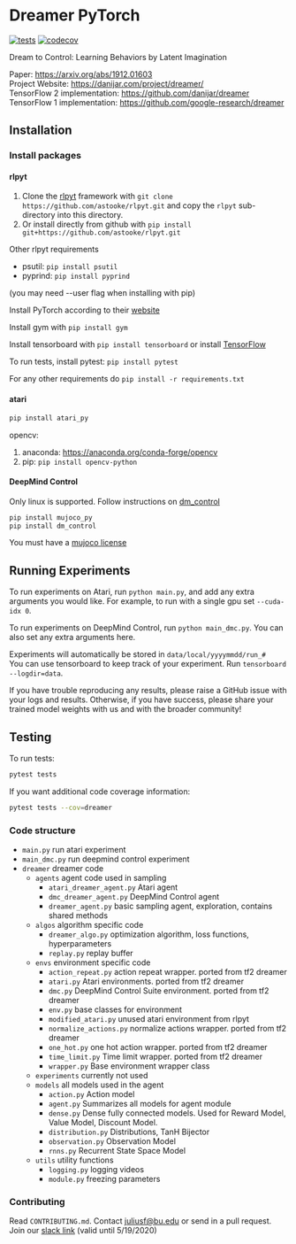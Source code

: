# Dreamer PyTorch

[![tests](https://github.com/juliusfrost/dreamer-pytorch/workflows/tests/badge.svg)](https://github.com/juliusfrost/dreamer-pytorch/actions)
[![codecov](https://codecov.io/gh/juliusfrost/dreamer-pytorch/branch/master/graph/badge.svg?token=DN9RKIRS7C)](https://codecov.io/gh/juliusfrost/dreamer-pytorch)

Dream to Control: Learning Behaviors by Latent Imagination

Paper: https://arxiv.org/abs/1912.01603  
Project Website: https://danijar.com/project/dreamer/   
TensorFlow 2 implementation: https://github.com/danijar/dreamer  
TensorFlow 1 implementation: https://github.com/google-research/dreamer  

## Installation

### Install packages

#### rlpyt

1. Clone the [rlpyt](https://github.com/astooke/rlpyt) framework with
`git clone https://github.com/astooke/rlpyt.git` and copy the `rlpyt` sub-directory into this directory.  
2. Or install directly from github with 
`pip install git+https://github.com/astooke/rlpyt.git`

Other rlpyt requirements
- psutil: `pip install psutil`  
- pyprind: `pip install pyprind`

(you may need --user flag when installing with pip)

Install PyTorch according to their [website](https://pytorch.org/get-started/locally/)

Install gym with `pip install gym`

Install tensorboard with `pip install tensorboard` or install [TensorFlow](https://www.tensorflow.org/install)

To run tests, install pytest: `pip install pytest`

For any other requirements do `pip install -r requirements.txt`

#### atari
```bash
pip install atari_py
```
opencv:  
1. anaconda: https://anaconda.org/conda-forge/opencv
2. pip: `pip install opencv-python`

#### DeepMind Control
Only linux is supported. Follow instructions on [dm_control](https://github.com/deepmind/dm_control)
```bash
pip install mujoco_py
pip install dm_control
```

You must have a [mujoco license](https://www.roboti.us/license.html)

## Running Experiments

To run experiments on Atari, run `python main.py`, and add any extra arguments you would like.
For example, to run with a single gpu set `--cuda-idx 0`.

To run experiments on DeepMind Control, run `python main_dmc.py`. You can also set any extra arguments here.

Experiments will automatically be stored in `data/local/yyyymmdd/run_#`  
You can use tensorboard to keep track of your experiment.
Run `tensorboard --logdir=data`.

If you have trouble reproducing any results, please raise a GitHub issue with your logs and results.
Otherwise, if you have success, please share your trained model weights with us and with the broader community!

## Testing

To run tests:
```bash
pytest tests
```

If you want additional code coverage information:
```bash
pytest tests --cov=dreamer
```

### Code structure
- `main.py` run atari experiment
- `main_dmc.py` run deepmind control experiment 
- `dreamer` dreamer code
  - `agents` agent code used in sampling
    - `atari_dreamer_agent.py` Atari agent
    - `dmc_dreamer_agent.py` DeepMind Control agent
    - `dreamer_agent.py` basic sampling agent, exploration, contains shared methods
  - `algos` algorithm specific code
    - `dreamer_algo.py` optimization algorithm, loss functions, hyperparameters
    - `replay.py` replay buffer
  - `envs` environment specific code
    - `action_repeat.py` action repeat wrapper. ported from tf2 dreamer
    - `atari.py` Atari environments. ported from tf2 dreamer
    - `dmc.py` DeepMind Control Suite environment. ported from tf2 dreamer
    - `env.py` base classes for environment
    - `modified_atari.py` unused atari environment from rlpyt
    - `normalize_actions.py` normalize actions wrapper. ported from tf2 dreamer
    - `one_hot.py` one hot action wrapper. ported from tf2 dreamer
    - `time_limit.py` Time limit wrapper. ported from tf2 dreamer
    - `wrapper.py` Base environment wrapper class
  - `experiments` currently not used
  - `models` all models used in the agent
    - `action.py` Action model
    - `agent.py` Summarizes all models for agent module
    - `dense.py` Dense fully connected models. Used for Reward Model, Value Model, Discount Model.
    - `distribution.py` Distributions, TanH Bijector
    - `observation.py` Observation Model
    - `rnns.py` Recurrent State Space Model
  - `utils` utility functions
    - `logging.py` logging videos
    - `module.py`  freezing parameters


### Contributing
Read `CONTRIBUTING.md`.
Contact juliusf@bu.edu or send in a pull request.
Join our [slack link](https://join.slack.com/t/dreamer-pytorch/shared_invite/zt-dobz7kf6-_tpAv1H9qkk8Ukov1Uy9qQ)
(valid until 5/19/2020)